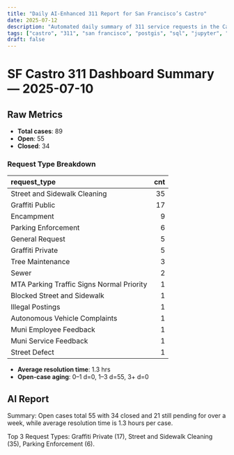 ```yaml
---
title: "Daily AI-Enhanced 311 Report for San Francisco’s Castro"
date: 2025-07-12
description: "Automated daily summary of 311 service requests in the Castro neighborhood using Python, SQL, PostGIS and the smollm2:1.7b model via a local chat API."
tags: ["castro", "311", "san francisco", "postgis", "sql", "jupyter", "ai", "smollm2", "chat-api"]
draft: false
---
```


# SF Castro 311 Dashboard Summary — 2025-07-10

## Raw Metrics

- **Total cases**: 89
- **Open**:       55
- **Closed**:     34

### Request Type Breakdown

| request_type                              |   cnt |
|:------------------------------------------|------:|
| Street and Sidewalk Cleaning              |    35 |
| Graffiti Public                           |    17 |
| Encampment                                |     9 |
| Parking Enforcement                       |     6 |
| General Request                           |     5 |
| Graffiti Private                          |     5 |
| Tree Maintenance                          |     3 |
| Sewer                                     |     2 |
| MTA Parking Traffic Signs Normal Priority |     1 |
| Blocked Street and Sidewalk               |     1 |
| Illegal Postings                          |     1 |
| Autonomous Vehicle Complaints             |     1 |
| Muni Employee Feedback                    |     1 |
| Muni Service Feedback                     |     1 |
| Street Defect                             |     1 |

- **Average resolution time**: 1.3 hrs
- **Open-case aging**:           0–1 d=0, 1–3 d=55, 3+ d=0

## AI Report

Summary: Open cases total 55 with 34 closed and 21 still pending for over a week, while average resolution time is 1.3 hours per case.

Top 3 Request Types: Graffiti Private (17), Street and Sidewalk Cleaning (35), Parking Enforcement (6).
